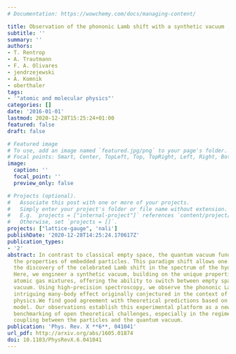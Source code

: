 ```yaml
---
# Documentation: https://wowchemy.com/docs/managing-content/

title: Observation of the phononic Lamb shift with a synthetic vacuum
subtitle: ''
summary: ''
authors:
- T. Rentrop
- A. Trautmann
- F. A. Olivares
- jendrzejewski
- A. Komnik
- oberthaler
tags:
- '"atomic and molecular physics"'
categories: []
date: '2016-01-01'
lastmod: 2020-12-28T15:25:24+01:00
featured: false
draft: false

# Featured image
# To use, add an image named `featured.jpg/png` to your page's folder.
# Focal points: Smart, Center, TopLeft, Top, TopRight, Left, Right, BottomLeft, Bottom, BottomRight.
image:
  caption: ''
  focal_point: ''
  preview_only: false

# Projects (optional).
#   Associate this post with one or more of your projects.
#   Simply enter your project's folder or file name without extension.
#   E.g. `projects = ["internal-project"]` references `content/project/deep-learning/index.md`.
#   Otherwise, set `projects = []`.
projects: ["lattice-gauge", 'nali']
publishDate: '2020-12-28T14:25:24.170617Z'
publication_types:
- '2'
abstract: In contrast to classical empty space, the quantum vacuum fundamentally alters
  the properties of embedded particles. This paradigm shift allows one to explain
  the discovery of the celebrated Lamb shift in the spectrum of the hydrogen atom.
  Here, we engineer a synthetic vacuum, building on the unique properties of ultracold
  atomic gas mixtures, offering the ability to switch between empty space and quantum
  vacuum. Using high-precision spectroscopy, we observe the phononic Lamb shift, an
  intriguing many-body effect originally conjectured in the context of solid-state
  physics.We find good agreement with theoretical predictions based on the Fröhlich
  model. Our observations establish this experimental platform as a new tool for precision
  benchmarking of open theoretical challenges, especially in the regime of strong
  coupling between the particles and the quantum vacuum.
publication: 'Phys. Rev. X **6**, 041041'
url_pdf: http://arxiv.org/abs/1605.01874
doi: 10.1103/PhysRevX.6.041041
---
```

